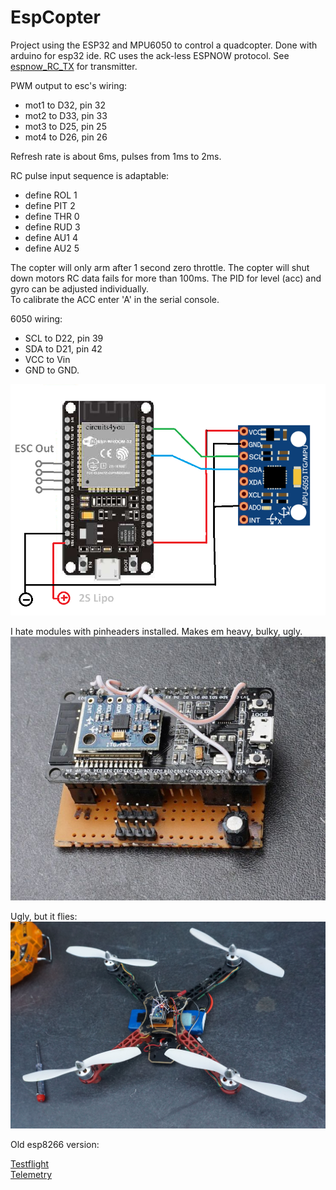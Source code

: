 # EspCopter

Project using the ESP32 and MPU6050 to control a quadcopter. Done with arduino for esp32 ide. 
RC uses the ack-less ESPNOW protocol. See [espnow_RC_TX](https://github.com/PepeTheFroggie/espnow_RC_TX) for transmitter.

PWM output to esc's wiring:

* mot1 to D32, pin 32
* mot2 to D33, pin 33
* mot3 to D25, pin 25
* mot4 to D26, pin 26 

Refresh rate is about 6ms, pulses from 1ms to 2ms.

RC pulse input sequence is adaptable: 

* define ROL 1
* define PIT 2
* define THR 0
* define RUD 3
* define AU1 4
* define AU2 5

The copter will only arm after 1 second zero throttle. The copter will shut down motors RC data fails for more than 100ms.
The PID for level (acc) and gyro can be adjusted individually.  
To calibrate the ACC enter 'A' in the serial console.

6050 wiring: 

* SCL to D22, pin 39 
* SDA to D21, pin 42 
* VCC to Vin 
* GND to GND.
 

![wiring.png](Wiring.png "Wiring")

I hate modules with pinheaders installed. Makes em heavy, bulky, ugly.
![DSC02360.jpg](DSC02360.jpg "I hate modules with pinheaders installed. Makes em heavy, bulky, ugly")

Ugly, but it flies:
![DSC02364.jpg](DSC02364.jpg "Mr.ugly")

Old esp8266 version:

[Testflight](https://youtu.be/OhVVPzNwx6M)   
[Telemetry](https://youtu.be/0AWHVxgIqno)   

